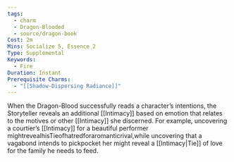 ```yaml
---
tags:
  - charm
  - Dragon-Blooded
  - source/dragon-book
Cost: 2m
Mins: Socialize 5, Essence 2
Type: Supplemental
Keywords:
  - Fire
Duration: Instant
Prerequisite Charms:
  - "[[Shadow-Dispersing Radiance]]"
---
```

When the Dragon-Blood successfully reads a character’s intentions, the Storyteller reveals an additional [[Intimacy]] based on emotion that relates to the motives or other [[Intimacy]] she discerned. For example, uncovering a courtier’s [[Intimacy]] for a beautiful performer mightrevealhisTieofhatredforaromanticrival,while uncovering that a vagabond intends to pickpocket her might reveal a [[Intimacy|Tie]] of love for the family he needs to feed.